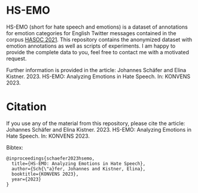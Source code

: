 # HS-EMO #

HS-EMO (short for hate speech and emotions) is a dataset of annotations for emotion categories for English Twitter messages contained in the corpus [HASOC 2021](https://hasocfire.github.io/hasoc/2021/dataset.html). This repository contains the anonymized dataset with emotion annotations as well as scripts of experiments. I am happy to provide the complete data to you, feel free to contact me with a motivated request.

Further information is provided in the article: Johannes Schäfer and Elina Kistner. 2023. HS-EMO: Analyzing Emotions in Hate Speech. In: KONVENS 2023.

# Citation # 

If you use any of the material from this repository, please cite the article: Johannes Schäfer and Elina Kistner. 2023. HS-EMO: Analyzing Emotions in Hate Speech. In: KONVENS 2023.

Bibtex:
```text
@inproceedings{schaefer2023hsemo,
  title={HS-EMO: Analyzing Emotions in Hate Speech},
  author={Sch{\"a}fer, Johannes and Kistner, Elina},
  booktitle={KONVENS 2023},
  year={2023}
}
```

